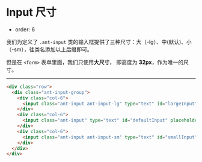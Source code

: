 # Input 尺寸

- order: 6

我们为定义了 `.ant-input` 类的输入框提供了三种尺寸：大（-lg）、中(默认)、小（-sm），往类名添加以上后缀即可。

但是在 `<form>` 表单里面，我们只使用**大尺寸**， 即高度为 **32px**，作为唯一的尺寸。

---

````html
<div class="row">
  <div class="ant-input-group">
    <div class="col-6">
      <input class="ant-input ant-input-lg" type="text" id="largeInput" placeholder="大尺寸"/>
    </div>
    <div class="col-6">
      <input class="ant-input" type="text" id="defaultInput" placeholder="默认尺寸"/>
    </div>
    <div class="col-6">
      <input class="ant-input ant-input-sm" type="text" id="smallInput" placeholder="小尺寸"/>
    </div>
  </div>
</div>
````
